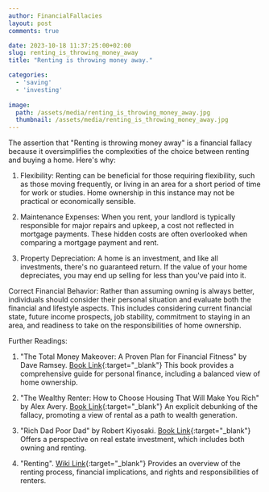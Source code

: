 ```yaml
---
author: FinancialFallacies
layout: post
comments: true

date: 2023-10-18 11:37:25:00+02:00  
slug: renting_is_throwing_money_away
title: "Renting is throwing money away."

categories:
  - 'saving'
  - 'investing'
  
image:
  path: /assets/media/renting_is_throwing_money_away.jpg
  thumbnail: /assets/media/renting_is_throwing_money_away.jpg
---
```


The assertion that "Renting is throwing money away" is a financial fallacy because it oversimplifies the complexities of the choice between renting and buying a home. Here's why:

1. Flexibility: Renting can be beneficial for those requiring flexibility, such as those moving frequently, or living in an area for a short period of time for work or studies. Home ownership in this instance may not be practical or economically sensible. 

2. Maintenance Expenses: When you rent, your landlord is typically responsible for major repairs and upkeep, a cost not reflected in mortgage payments. These hidden costs are often overlooked when comparing a mortgage payment and rent.

3. Property Depreciation: A home is an investment, and like all investments, there's no guaranteed return. If the value of your home depreciates, you may end up selling for less than you've paid into it.

Correct Financial Behavior: Rather than assuming owning is always better, individuals should consider their personal situation and evaluate both the financial and lifestyle aspects. This includes considering current financial state, future income prospects, job stability, commitment to staying in an area, and readiness to take on the responsibilities of home ownership.

Further Readings:

1. "The Total Money Makeover: A Proven Plan for Financial Fitness" by Dave Ramsey. [Book Link](https://www.amazon.com/Total-Money-Makeover-Financial-Fitness/dp/159555078X/ref=nosim?tag=financialfall-20){:target="_blank"}
This book provides a comprehensive guide for personal finance, including a balanced view of home ownership.

2. "The Wealthy Renter: How to Choose Housing That Will Make You Rich" by Alex Avery. [Book Link](https://www.amazon.com/Wealthy-Renter-Choose-Housing-That/dp/145973646X/ref=nosim?tag=financialfall-20){:target="_blank"}
An explicit debunking of the fallacy, promoting a view of rental as a path to wealth generation.

3. "Rich Dad Poor Dad" by Robert Kiyosaki. [Book Link](https://www.amazon.com/Rich-Dad-Poor-Dad-14-book-series/dp/B07VVJCTKP/ref=nosim?tag=financialfall-20){:target="_blank"}
Offers a perspective on real estate investment, which includes both owning and renting.

6. "Renting". [Wiki Link](https://en.wikipedia.org/wiki/Renting){:target="_blank"}
Provides an overview of the renting process, financial implications, and rights and responsibilities of renters.
